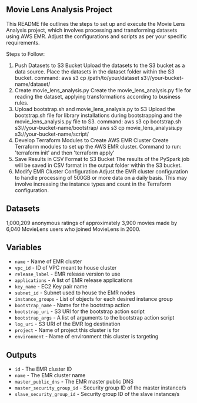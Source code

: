 ## Movie Lens Analysis Project
This README file outlines the steps to set up and execute the Movie Lens Analysis project, which involves processing and transforming datasets using AWS EMR. Adjust the configurations and scripts as per your specific requirements.


Steps to Follow:
1. Push Datasets to S3 Bucket
Upload the datasets to the S3 bucket as a data source. Place the datasets in the dataset folder within the S3 bucket.
command: aws s3 cp /path/to/your/dataset s3://your-bucket-name/dataset/
2. Create movie_lens_analysis.py
Create the movie_lens_analysis.py file for reading the dataset, applying transformations according to business rules.
3. Upload bootstrap.sh and movie_lens_analysis.py to S3
Upload the bootstrap.sh file for library installations during bootstrapping and the movie_lens_analysis.py file to S3.
command: aws s3 cp bootstrap.sh s3://your-bucket-name/bootstrap/
         aws s3 cp movie_lens_analysis.py s3://your-bucket-name/script/
4. Develop Terraform Modules to Create AWS EMR Cluster
Create Terraform modules to set up the AWS EMR cluster.
Command to run: 'terraform init' and then 'terraform apply'
5. Save Results in CSV Format to S3 Bucket
The results of the PySpark job will be saved in CSV format in the output folder within the S3 bucket.
6. Modify EMR Cluster Configuration
Adjust the EMR cluster configuration to handle processing of 500GB or more data on a daily basis. This may involve increasing the instance types and count in the Terraform configuration.

## Datasets
1,000,209 anonymous ratings of approximately 3,900 movies 
made by 6,040 MovieLens users who joined MovieLens in 2000.

## Variables

- `name` - Name of EMR cluster
- `vpc_id` - ID of VPC meant to house cluster
- `release_label` - EMR release version to use
- `applications` - A list of EMR release applications
- `key_name` - EC2 Key pair name
- `subnet_id` - Subnet used to house the EMR nodes
- `instance_groups` - List of objects for each desired instance group
- `bootstrap_name` - Name for the bootstrap action
- `bootstrap_uri` - S3 URI for the bootstrap action script
- `bootstrap_args` - A list of arguments to the bootstrap action script
- `log_uri` - S3 URI of the EMR log destination
- `project` - Name of project this cluster is for
- `environment` - Name of environment this cluster is targeting

## Outputs

- `id` - The EMR cluster ID 
- `name` - The EMR cluster name
- `master_public_dns` - The EMR master public DNS
- `master_security_group_id` - Security group ID of the master instance/s
- `slave_security_group_id` - Security group ID of the slave instance/s
